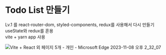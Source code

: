 # Todo List 만들기

Lv.1  를 react-router-dom, styled-components, redux를 사용해서 다시 만들기 <br/>
useState와 redux를 혼용 <br/>
vite + yarn app 사용

![Vite + React 외 페이지 5개 - 개인 - Microsoft​ Edge 2023-11-08 오후 2_32_07](https://github.com/hdayeon/third_week_lv2/assets/147478174/acbdbda6-401a-4793-8544-d797a22312f6)
